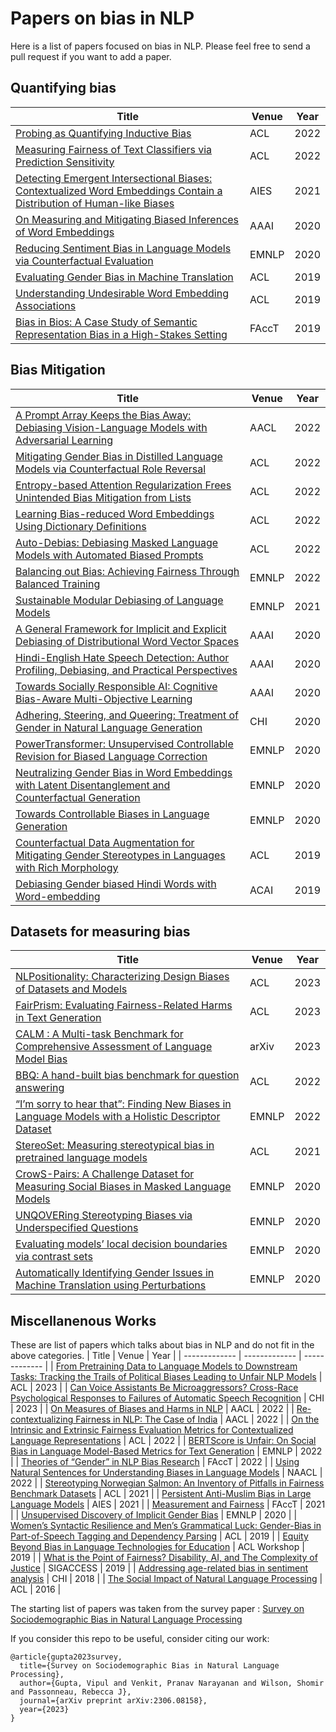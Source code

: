 # Papers on bias in NLP

Here is a list of papers focused on bias in NLP. Please feel free to send a pull request if you want to add a paper.

## Quantifying bias

| Title | Venue | Year |
| ------------- | ------------- | ------------- |
| [Probing as Quantifying Inductive Bias](https://aclanthology.org/2022.acl-long.129.pdf) | ACL | 2022 |
| [Measuring Fairness of Text Classifiers via Prediction Sensitivity](https://aclanthology.org/2022.acl-long.401/) | ACL | 2022 |
| [Detecting Emergent Intersectional Biases: Contextualized Word Embeddings Contain a Distribution of Human-like Biases](https://dl.acm.org/doi/pdf/10.1145/3461702.3462536) | AIES | 2021 |
| [On Measuring and Mitigating Biased Inferences of Word Embeddings](https://arxiv.org/pdf/1908.09369.pdf) | AAAI | 2020 |
| [Reducing Sentiment Bias in Language Models via Counterfactual Evaluation](https://aclanthology.org/2020.findings-emnlp.7/) | EMNLP | 2020 |
| [Evaluating Gender Bias in Machine Translation](https://aclanthology.org/P19-1164.pdf) | ACL | 2019 |
| [Understanding Undesirable Word Embedding Associations](https://aclanthology.org/P19-1166.pdf) | ACL | 2019 |
| [Bias in Bios: A Case Study of Semantic Representation Bias in a High-Stakes Setting](https://www.microsoft.com/en-us/research/uploads/prod/2019/01/bios_bias.pdf) | FAccT | 2019 |


## Bias Mitigation

| Title | Venue | Year |
| ------------- | ------------- | ------------- |
| [A Prompt Array Keeps the Bias Away: Debiasing Vision-Language Models with Adversarial Learning](https://aclanthology.org/2022.aacl-main.61.pdf) | AACL | 2022 |
| [Mitigating Gender Bias in Distilled Language Models via Counterfactual Role Reversal](https://aclanthology.org/2022.findings-acl.55.pdf) | ACL | 2022 |
| [Entropy-based Attention Regularization Frees Unintended Bias Mitigation from Lists](https://aclanthology.org/2022.findings-acl.88/) | ACL | 2022 |
| [Learning Bias-reduced Word Embeddings Using Dictionary Definitions](https://aclanthology.org/2022.findings-acl.90.pdf) | ACL | 2022 |
| [Auto-Debias: Debiasing Masked Language Models with Automated Biased Prompts](https://aclanthology.org/2022.acl-long.72.pdf) | ACL | 2022 |
| [Balancing out Bias: Achieving Fairness Through Balanced Training](https://aclanthology.org/2022.emnlp-main.779.pdf)| EMNLP | 2022 |
| [Sustainable Modular Debiasing of Language Models](https://arxiv.org/pdf/2109.03646.pdf) | EMNLP | 2021 |
| [A General Framework for Implicit and Explicit Debiasing of Distributional Word Vector Spaces](https://arxiv.org/pdf/1909.06092.pdf) | AAAI | 2020 |
| [Hindi-English Hate Speech Detection: Author Profiling, Debiasing, and Practical Perspectives](https://ojs.aaai.org/index.php/AAAI/article/view/5374/5229) | AAAI | 2020 |
| [Towards Socially Responsible AI: Cognitive Bias-Aware Multi-Objective Learning](https://ojs.aaai.org/index.php/AAAI/article/view/5654) | AAAI | 2020 |
| [Adhering, Steering, and Queering: Treatment of Gender in Natural Language Generation](https://dl.acm.org/doi/10.1145/3313831.3376315) | CHI | 2020 |
| [PowerTransformer: Unsupervised Controllable Revision for Biased Language Correction](https://aclanthology.org/2020.emnlp-main.602.pdf) | EMNLP | 2020 |
| [Neutralizing Gender Bias in Word Embeddings with Latent Disentanglement and Counterfactual Generation](https://aclanthology.org/2020.findings-emnlp.280/) | EMNLP | 2020 |
| [Towards Controllable Biases in Language Generation](https://aclanthology.org/2020.findings-emnlp.291/) | EMNLP | 2020 |
| [Counterfactual Data Augmentation for Mitigating Gender Stereotypes in Languages with Rich Morphology](https://aclanthology.org/P19-1161v2.pdf) | ACL | 2019 |
| [Debiasing Gender biased Hindi Words with Word-embedding](https://dl.acm.org/doi/pdf/10.1145/3377713.3377792) | ACAI | 2019 |


## Datasets for measuring bias
| Title | Venue | Year |
| ------------- | ------------- | ------------- |
| [NLPositionality: Characterizing Design Biases of Datasets and Models](https://aclanthology.org/2023.acl-long.505/) | ACL | 2023 |
| [FairPrism: Evaluating Fairness-Related Harms in Text Generation](https://aclanthology.org/2023.acl-long.343.pdf) | ACL | 2023 |
| [CALM : A Multi-task Benchmark for Comprehensive Assessment of Language Model Bias](https://arxiv.org/abs/2308.12539) | arXiv | 2023 |
| [BBQ: A hand-built bias benchmark for question answering](https://aclanthology.org/2022.findings-acl.165/) | ACL | 2022 |
| [“I’m sorry to hear that”: Finding New Biases in Language Models with a Holistic Descriptor Dataset](https://aclanthology.org/2022.emnlp-main.625/) | EMNLP | 2022 |
| [StereoSet: Measuring stereotypical bias in pretrained language models](https://arxiv.org/pdf/2004.09456.pdf) | ACL | 2021 |
| [CrowS-Pairs: A Challenge Dataset for Measuring Social Biases in Masked Language Models](https://aclanthology.org/2020.emnlp-main.154.pdf) | EMNLP | 2020 |
| [UNQOVERing Stereotyping Biases via Underspecified Questions](https://aclanthology.org/2020.findings-emnlp.311/) | EMNLP | 2020 |
| [Evaluating models’ local decision boundaries via contrast sets](https://aclanthology.org/2020.findings-emnlp.117/) | EMNLP | 2020 |
| [Automatically Identifying Gender Issues in Machine Translation using Perturbations](https://aclanthology.org/2020.findings-emnlp.180/) | EMNLP | 2020 |

## Miscellanenous Works
These are list of papers which talks about bias in NLP and do not fit in the above categories.
| Title | Venue | Year |
| ------------- | ------------- | ------------- |
| [From Pretraining Data to Language Models to Downstream Tasks: Tracking the Trails of Political Biases Leading to Unfair NLP Models](https://aclanthology.org/2023.acl-long.656/) | ACL | 2023 |
| [Can Voice Assistants Be Microaggressors? Cross-Race Psychological Responses to Failures of Automatic Speech Recognition](https://dl.acm.org/doi/pdf/10.1145/3544548.3581357) | CHI | 2023 |
| [On Measures of Biases and Harms in NLP](https://arxiv.org/pdf/2108.03362.pdf) | AACL | 2022 |
| [Re-contextualizing Fairness in NLP: The Case of India](https://arxiv.org/pdf/2209.12226.pdf) | AACL | 2022 |
| [On the Intrinsic and Extrinsic Fairness Evaluation Metrics for Contextualized Language Representations](https://aclanthology.org/2022.acl-short.62/) | ACL | 2022 |
| [BERTScore is Unfair: On Social Bias in Language Model-Based Metrics for Text Generation](https://aclanthology.org/2022.emnlp-main.245.pdf) | EMNLP | 2022 |
| [Theories of “Gender” in NLP Bias Research](https://dl.acm.org/doi/10.1145/3531146.3534627) | FAccT | 2022 |
| [Using Natural Sentences for Understanding Biases in Language Models](https://aclanthology.org/2022.naacl-main.203.pdf) | NAACL | 2022 |
| [Stereotyping Norwegian Salmon: An Inventory of Pitfalls in Fairness Benchmark Datasets](https://aclanthology.org/2021.acl-long.81/) | ACL | 2021 |
| [Persistent Anti-Muslim Bias in Large Language Models](https://dl.acm.org/doi/10.1145/3461702.3462624) | AIES | 2021 |
| [Measurement and Fairness](https://dl.acm.org/doi/pdf/10.1145/3442188.3445901) | FAccT | 2021 |
| [Unsupervised Discovery of Implicit Gender Bias](https://aclanthology.org/2020.emnlp-main.44/) | EMNLP | 2020 |
| [Women’s Syntactic Resilience and Men’s Grammatical Luck: Gender-Bias in Part-of-Speech Tagging and Dependency Parsing](https://aclanthology.org/P19-1339.pdf) | ACL | 2019 |
| [Equity Beyond Bias in Language Technologies for Education](https://aclanthology.org/W19-4446/) | ACL Workshop | 2019 |
| [What is the Point of Fairness? Disability, AI, and The Complexity of Justice](https://dl.acm.org/doi/10.1145/3386296.3386301) | SIGACCESS | 2019 |
| [Addressing age-related bias in sentiment analysis](https://dl.acm.org/doi/abs/10.1145/3173574.3173986) | CHI | 2018 |
| [The Social Impact of Natural Language Processing](https://aclanthology.org/P16-2096.pdf) | ACL | 2016 |



The starting list of papers was taken from the survey paper : [Survey on Sociodemographic Bias in Natural Language Processing](https://arxiv.org/abs/2306.08158)

If you consider this repo to be useful, consider citing our work:
```
@article{gupta2023survey,
  title={Survey on Sociodemographic Bias in Natural Language Processing},
  author={Gupta, Vipul and Venkit, Pranav Narayanan and Wilson, Shomir and Passonneau, Rebecca J},
  journal={arXiv preprint arXiv:2306.08158},
  year={2023}
}
```

